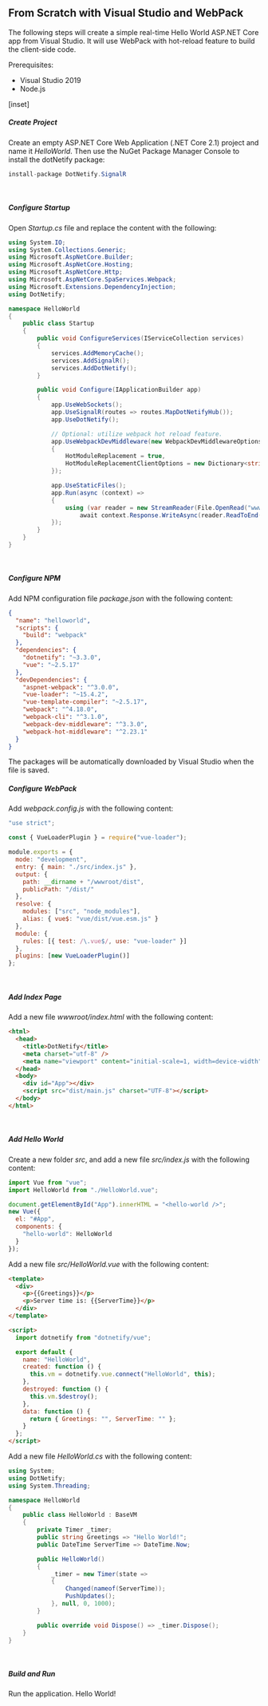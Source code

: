 ## From Scratch with Visual Studio and WebPack

The following steps will create a simple real-time Hello World ASP.NET Core app from Visual Studio. It will use WebPack with hot-reload feature to build the client-side code.

Prerequisites:

- Visual Studio 2019
- Node.js

[inset]

##### Create Project

Create an empty ASP.NET Core Web Application (.NET Core 2.1) project and name it _HelloWorld_. Then use the NuGet Package Manager Console to install the dotNetify package:

```csharp
install-package DotNetify.SignalR
```

<br/>

##### Configure Startup

Open _Startup.cs_ file and replace the content with the following:

```csharp
using System.IO;
using System.Collections.Generic;
using Microsoft.AspNetCore.Builder;
using Microsoft.AspNetCore.Hosting;
using Microsoft.AspNetCore.Http;
using Microsoft.AspNetCore.SpaServices.Webpack;
using Microsoft.Extensions.DependencyInjection;
using DotNetify;

namespace HelloWorld
{
    public class Startup
    {
        public void ConfigureServices(IServiceCollection services)
        {
            services.AddMemoryCache();
            services.AddSignalR();
            services.AddDotNetify();
        }

        public void Configure(IApplicationBuilder app)
        {
            app.UseWebSockets();
            app.UseSignalR(routes => routes.MapDotNetifyHub());
            app.UseDotNetify();

            // Optional: utilize webpack hot reload feature.
            app.UseWebpackDevMiddleware(new WebpackDevMiddlewareOptions
            {
                HotModuleReplacement = true,
                HotModuleReplacementClientOptions = new Dictionary<string, string> { { "reload", "true" } },
            });

            app.UseStaticFiles();
            app.Run(async (context) =>
            {
                using (var reader = new StreamReader(File.OpenRead("wwwroot/index.html")))
                    await context.Response.WriteAsync(reader.ReadToEnd());
            });
        }
    }
}
```

<br/>

##### Configure NPM

Add NPM configuration file _package.json_ with the following content:

```json
{
  "name": "helloworld",
  "scripts": {
    "build": "webpack"
  },
  "dependencies": {
    "dotnetify": "~3.3.0",
    "vue": "~2.5.17"
  },
  "devDependencies": {
    "aspnet-webpack": "^3.0.0",
    "vue-loader": "~15.4.2",
    "vue-template-compiler": "~2.5.17",
    "webpack": "^4.18.0",
    "webpack-cli": "^3.1.0",
    "webpack-dev-middleware": "^3.3.0",
    "webpack-hot-middleware": "^2.23.1"
  }
}
```

The packages will be automatically downloaded by Visual Studio when the file is saved.
<br/>

##### Configure WebPack

Add _webpack.config.js_ with the following content:

```js
"use strict";

const { VueLoaderPlugin } = require("vue-loader");

module.exports = {
  mode: "development",
  entry: { main: "./src/index.js" },
  output: {
    path: __dirname + "/wwwroot/dist",
    publicPath: "/dist/"
  },
  resolve: {
    modules: ["src", "node_modules"],
    alias: { vue$: "vue/dist/vue.esm.js" }
  },
  module: {
    rules: [{ test: /\.vue$/, use: "vue-loader" }]
  },
  plugins: [new VueLoaderPlugin()]
};
```

<br/>

##### Add Index Page

Add a new file _wwwroot/index.html_ with the following content:

```html
<html>
  <head>
    <title>DotNetify</title>
    <meta charset="utf-8" />
    <meta name="viewport" content="initial-scale=1, width=device-width" />
  </head>
  <body>
    <div id="App"></div>
    <script src="dist/main.js" charset="UTF-8"></script>
  </body>
</html>
```

<br/>

##### Add Hello World

Create a new folder _src_, and add a new file _src/index.js_ with the following content:

```jsx
import Vue from "vue";
import HelloWorld from "./HelloWorld.vue";

document.getElementById("App").innerHTML = "<hello-world />";
new Vue({
  el: "#App",
  components: {
    "hello-world": HelloWorld
  }
});
```

Add a new file _src/HelloWorld.vue_ with the following content:

```html
<template>
  <div>
    <p>{{Greetings}}</p>
    <p>Server time is: {{ServerTime}}</p>
  </div>
</template>

<script>
  import dotnetify from "dotnetify/vue";

  export default {
    name: "HelloWorld",
    created: function () {
      this.vm = dotnetify.vue.connect("HelloWorld", this);
    },
    destroyed: function () {
      this.vm.$destroy();
    },
    data: function () {
      return { Greetings: "", ServerTime: "" };
    }
  };
</script>
```

Add a new file _HelloWorld.cs_ with the following content:

```csharp
using System;
using DotNetify;
using System.Threading;

namespace HelloWorld
{
    public class HelloWorld : BaseVM
    {
        private Timer _timer;
        public string Greetings => "Hello World!";
        public DateTime ServerTime => DateTime.Now;

        public HelloWorld()
        {
            _timer = new Timer(state =>
            {
                Changed(nameof(ServerTime));
                PushUpdates();
            }, null, 0, 1000);
        }

        public override void Dispose() => _timer.Dispose();
    }
}
```

<br/>

##### Build and Run

Run the application. Hello World!
